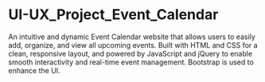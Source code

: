 # UI-UX_Project_Event_Calendar
An intuitive and dynamic Event Calendar website that allows users to easily add, organize, and view all upcoming events. Built with HTML and CSS for a clean, responsive layout, and powered by JavaScript and jQuery to enable smooth interactivity and real-time event management. Bootstrap is used to enhance the UI.
